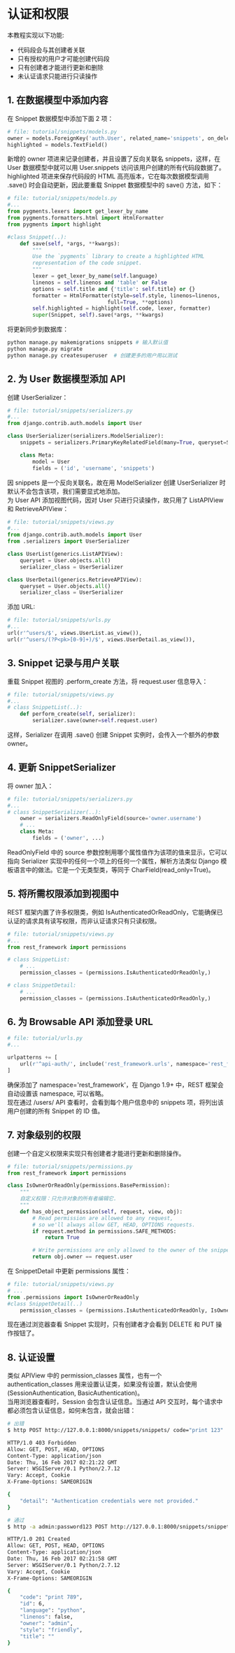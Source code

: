 # 认证和权限
本教程实现以下功能: <br>
+ 代码段会与其创建者关联
+ 只有授权的用户才可能创建代码段
+ 只有创建者才能进行更新和删除
+ 未认证请求只能进行只读操作

## 1. 在数据模型中添加内容
在 Snippet 数据模型中添加下面 2 项：
```python
# file: tutorial/snippets/models.py
owner = models.ForeignKey('auth.User', related_name='snippets', on_delete=models.CASCADE)
highlighted = models.TextField()
```
新增的 owner 项进来记录创建者，并且设置了反向关联名 snippets，这样，在 User 数据模型中就可以用 User.snippets 访问该用户创建的所有代码段数据了。<br>
highlighted 项进来保存代码段的 HTML 高亮版本，它在每次数据模型调用 .save() 时会自动更新，因此要重载 Snippet 数据模型中的 save() 方法，如下：
```python
# file: tutorial/snippets/models.py
#...
from pygments.lexers import get_lexer_by_name
from pygments.formatters.html import HtmlFormatter
from pygments import highlight

#class Snippet(..):
    def save(self, *args, **kwargs):
        """
        Use the `pygments` library to create a highlighted HTML
        representation of the code snippet.
        """
        lexer = get_lexer_by_name(self.language)
        linenos = self.linenos and 'table' or False
        options = self.title and {'title': self.title} or {}
        formatter = HtmlFormatter(style=self.style, linenos=linenos,
                                full=True, **options)
        self.highlighted = highlight(self.code, lexer, formatter)
        super(Snippet, self).save(*args, **kwargs)
```
将更新同步到数据库：
```bash
python manage.py makemigrations snippets # 输入默认值
python manage.py migrate
python manage.py createsuperuser  # 创建更多的用户用以测试
```

## 2. 为 User 数据模型添加 API
创建 UserSerializer：
```python
# file: tutorial/snippets/serializers.py
#...
from django.contrib.auth.models import User

class UserSerializer(serializers.ModelSerializer):
    snippets = serializers.PrimaryKeyRelatedField(many=True, queryset=Snippet.objects.all())

    class Meta:
        model = User
        fields = ('id', 'username', 'snippets')
```
因 snippets 是一个反向关联名，故在用 ModelSerializer 创建 UserSerializer 时默认不会包含该项，我们需要显式地添加。<br>
为 User API 添加视图代码，因对 User 只进行只读操作，故只用了 ListAPIView 和 RetrieveAPIView：
```python
# file: tutorial/snippets/views.py
#...
from django.contrib.auth.models import User
from .serializers import UserSerializer

class UserList(generics.ListAPIView):
    queryset = User.objects.all()
    serializer_class = UserSerializer

class UserDetail(generics.RetrieveAPIView):
    queryset = User.objects.all()
    serializer_class = UserSerializer
```
添加 URL:
```python
# file: tutorial/snippets/urls.py
#...
url(r'^users/$', views.UserList.as_view()),
url(r'^users/(?P<pk>[0-9]+)/$', views.UserDetail.as_view()),
```

## 3. Snippet 记录与用户关联
重载 Snippet 视图的 .perform_create 方法，将 request.user 信息导入：
```python
# file: tutorial/snippets/views.py
#...
# class SnippetList(..):
    def perform_create(self, serializer):
        serializer.save(owner=self.request.user)
```
这样，Serializer 在调用 .save() 创建 Snippet 实例时，会传入一个额外的参数 owner。

## 4. 更新 SnippetSerializer
将 owner 加入：
```python
# file: tutorial/snippets/serializers.py
#...
# class SnippetSerializer(..):
    owner = serializers.ReadOnlyField(source='owner.username')
    # ...
    class Meta:
        fields = ('owner', ...)
```
ReadOnlyField 中的 source 参数控制用哪个属性值作为该项的值来显示，它可以指向 Serializer 实现中的任何一个项上的任何一个属性，解析方法类似 Django 模板语言中的做法。它是一个无类型类，等同于 CharField(read_only=True)。

## 5. 将所需权限添加到视图中
REST 框架内置了许多权限类，例如 IsAuthenticatedOrReadOnly，它能确保已认证的请求具有读写权限，而非认证请求只有只读权限。
```python
# file: tutorial/snippets/views.py
#...
from rest_framework import permissions

# class SnippetList:
    # ...
    permission_classes = (permissions.IsAuthenticatedOrReadOnly,)

# class SnippetDetail:
    # ...
    permission_classes = (permissions.IsAuthenticatedOrReadOnly,)
```

## 6. 为 Browsable API 添加登录 URL
```python
# file: tutorial/urls.py
#...

urlpatterns += [
    url(r'^api-auth/', include('rest_framework.urls', namespace='rest_framework')),
]
```
确保添加了 namespace='rest_framework'，在 Django 1.9+ 中，REST 框架会自动设置该 namespace, 可以省略。<br>
现在通过 /users/ API 查看时，会看到每个用户信息中的 snippets 项，将列出该用户创建的所有 Snippet 的 ID 值。

## 7. 对象级别的权限
创建一个自定义权限来实现只有创建者才能进行更新和删除操作。
```python
# file: tutorial/snippets/permissions.py
from rest_framework import permissions

class IsOwnerOrReadOnly(permissions.BasePermission):
    """
    自定义权限：只允许对象的所有者编辑它.
    """
    def has_object_permission(self, request, view, obj):
        # Read permission are allowed to any request,
        # so we'll always allow GET, HEAD, OPTIONS requests.
        if request.method in permissions.SAFE_METHODS:
            return True

        # Write permissions are only allowed to the owner of the snippet
        return obj.owner == request.user
```
在 SnippetDetail 中更新 permissions 属性：
```python
# file: tutorial/snippets/views.py
# ...
from .permissions import IsOwnerOrReadOnly
#class SnippetDetail(..)
    permission_classes = (permissions.IsAuthenticatedOrReadOnly, IsOwnerOrReadOnly,)
```
现在通过浏览器查看 Snippet 实现时，只有创建者才会看到 DELETE 和 PUT 操作按钮了。


## 8. 认证设置
类似 APIView 中的 permission_classes 属性，也有一个 authentication_classes 用来设置认证类，如果没有设置，默认会使用 (SessionAuthentication, BasicAuthentication)。 <br>
当用浏览器查看时，Session 会包含认证信息。当通过 API 交互时，每个请求中都必须包含认证信息，如何未包含，就会出错：
```bash
# 出错
$ http POST http://127.0.0.1:8000/snippets/snippets/ code="print 123" 

HTTP/1.0 403 Forbidden
Allow: GET, POST, HEAD, OPTIONS
Content-Type: application/json
Date: Thu, 16 Feb 2017 02:21:22 GMT
Server: WSGIServer/0.1 Python/2.7.12
Vary: Accept, Cookie
X-Frame-Options: SAMEORIGIN

{
    "detail": "Authentication credentials were not provided."
}

# 通过
$ http -a admin:password123 POST http://127.0.0.1:8000/snippets/snippets/ code="print 789"

HTTP/1.0 201 Created
Allow: GET, POST, HEAD, OPTIONS
Content-Type: application/json
Date: Thu, 16 Feb 2017 02:21:58 GMT
Server: WSGIServer/0.1 Python/2.7.12
Vary: Accept, Cookie
X-Frame-Options: SAMEORIGIN

{
    "code": "print 789", 
    "id": 6, 
    "language": "python", 
    "linenos": false, 
    "owner": "admin", 
    "style": "friendly", 
    "title": ""
}
```

